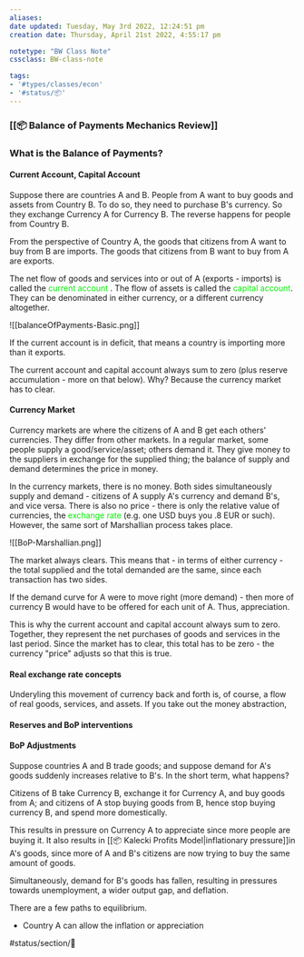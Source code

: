 ```yaml
---
aliases: 
date updated: Tuesday, May 3rd 2022, 12:24:51 pm
creation date: Thursday, April 21st 2022, 4:55:17 pm

notetype: "BW Class Note"
cssclass: BW-class-note

tags: 
- '#types/classes/econ'
- '#status/📦'
---
```


### [[📦 Balance of Payments Mechanics Review]]

### What is the Balance of Payments?

#### Current Account, Capital Account

Suppose there are countries A and B. People from A want to buy goods and assets from Country B. To do so, they need to purchase B's currency. So they exchange Currency A for Currency B. The reverse happens for people from Country B. 

From the perspective of Country A, the goods that citizens from A want to buy from B are imports. The goods that citizens from B want to buy from A are exports. 

The net flow of goods and services into or out of A (exports - imports) is called the <font color="gree">current account </font>. The flow of assets is called the <font color="gree">capital account</font>. They can be denominated in either currency, or a different currency altogether.

![[balanceOfPayments-Basic.png]]

If the current account is in deficit, that means a country is importing more than it exports. 

The current account and capital account always sum to zero (plus reserve accumulation - more on that below). Why? Because the currency market has to clear.

#### Currency Market

Currency markets are where the citizens of A and B get each others' currencies. They differ from other markets. In a regular market, some people supply a good/service/asset; others demand it. They give money to the suppliers in exchange for the supplied thing; the balance of supply and demand determines the price in money. 

In the currency markets, there is no money. Both sides simultaneously supply and demand - citizens of A supply A's currency and demand B's, and vice versa. There is also no price - there is only the relative value of currencies, the <font color="gree">exchange rate </font> (e.g. one USD buys you .8 EUR or such). However, the same sort of Marshallian process takes place. 

![[BoP-Marshallian.png]]

The market always clears. This means that - in terms of either currency - the total supplied and the total demanded are the same, since each transaction has two sides.

If the demand curve for A were to move right (more demand) - then more of currency B would have to be offered for each unit of A. Thus, appreciation. 

This is why the current account and capital account always sum to zero. Together, they represent the net purchases of goods and services in the last period. Since the market has to clear, this total has to be zero - the currency "price" adjusts so that this is true. 

#### Real exchange rate concepts

Underyling this movement of currency back and forth is, of course, a flow of real goods, services, and assets. If you take out the money abstraction,

#### Reserves and BoP interventions




#### BoP Adjustments

Suppose countries A and B trade goods; and suppose demand for A's goods suddenly increases relative to B's. In the short term, what happens?

Citizens of B take Currency B, exchange it for Currency A, and buy goods from A; and citizens of A stop buying goods from B, hence stop buying currency B, and spend more domestically. 

This results in pressure on Currency A to appreciate since more people are buying it. It also results in [[📦 Kalecki Profits Model|inflationary pressure]]in A's goods, since more of A and B's citizens are now trying to buy the same amount of goods. 

Simultaneously, demand for B's goods has fallen, resulting in pressures towards unemployment, a wider output gap, and deflation. 

There are a few paths to equilibrium. 
- Country A can allow the inflation or appreciation

#status/section/🚧 
